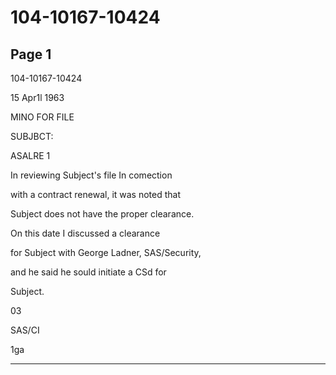 # 104-10167-10424

## Page 1

104-10167-10424

15 Apr1l 1963

MINO FOR FILE

SUBJBCT:

ASALRE 1

In reviewing Subject's file In comection

with a contract renewal, it was noted that

Subject does not have the proper clearance.

On this date I discussed a clearance

for Subject with George Ladner, SAS/Security,

and he said he sould initiate a CSd for

Subject.

03

SAS/CI

1ga

---


